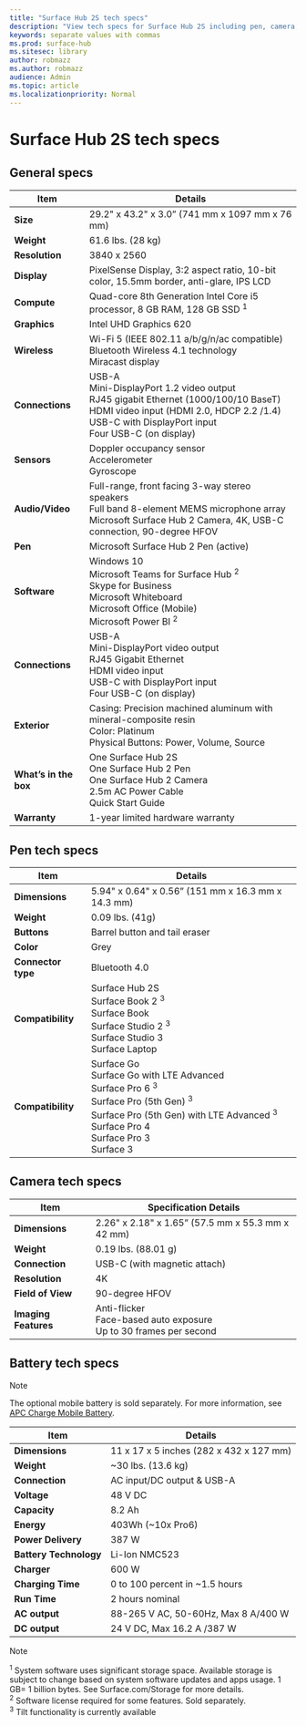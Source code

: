 ```yaml
---
title: "Surface Hub 2S tech specs"
description: "View tech specs for Surface Hub 2S including pen, camera, and optional mobile battery specifications."
keywords: separate values with commas
ms.prod: surface-hub
ms.sitesec: library
author: robmazz
ms.author: robmazz
audience: Admin
ms.topic: article
ms.localizationpriority: Normal
---
```


# Surface Hub 2S tech specs

## General specs

| Item | Details |
| ---- | ------- |
| **Size** | 29.2" x 43.2" x 3.0” (741 mm x 1097 mm x 76 mm) |
| **Weight** | 61.6 lbs. (28 kg) |
| **Resolution** | 3840 x 2560 |
| **Display** | PixelSense Display, 3:2 aspect ratio, 10-bit color, 15.5mm border, anti-glare, IPS LCD |
| **Compute** | Quad-core 8th Generation Intel Core i5 processor, 8 GB RAM, 128 GB SSD <sup>1</sup> |
| **Graphics** | Intel UHD Graphics 620 |
| **Wireless** | Wi-Fi 5 (IEEE 802.11 a/b/g/n/ac compatible) Bluetooth Wireless 4.1 technology <br> Miracast display |
| **Connections** | USB-A <br> Mini-DisplayPort 1.2 video output <br> RJ45 gigabit Ethernet (1000/100/10 BaseT) <br> HDMI video input (HDMI 2.0, HDCP 2.2 /1.4) <br> USB-C with DisplayPort input <br> Four USB-C (on display) |
| **Sensors** | Doppler occupancy sensor <br> Accelerometer <br> Gyroscope |
| **Audio/Video** | Full-range, front facing 3-way stereo speakers <br> Full band 8-element MEMS microphone array <br> Microsoft Surface Hub 2 Camera, 4K, USB-C connection, 90-degree HFOV |
| **Pen** | Microsoft Surface Hub 2 Pen (active) |
| **Software** | Windows 10 <br> Microsoft Teams for Surface Hub <sup>2</sup> <br> Skype for Business <br> Microsoft Whiteboard <br> Microsoft Office (Mobile) <br> Microsoft Power BI <sup>2</sup> |
| **Connections** | USB-A <br> Mini-DisplayPort video output <br> RJ45 Gigabit Ethernet <br> HDMI video input <br> USB-C with DisplayPort input <br> Four USB-C (on display) |
| **Exterior** | Casing: Precision machined aluminum with mineral-composite resin <br> Color: Platinum <br> Physical Buttons: Power, Volume, Source |
| **What’s in the box** | One Surface Hub 2S <br> One Surface Hub 2 Pen  <br> One Surface Hub 2 Camera <br> 2.5m AC Power Cable <br> Quick Start Guide |
| **Warranty** | 1-year limited hardware warranty |

## Pen tech specs

| Item | Details |
| ---- | ------- |
| **Dimensions** | 5.94" x 0.64" x 0.56” (151 mm x 16.3 mm x 14.3 mm) |
| **Weight** | 0.09 lbs. (41g) |
| **Buttons** | Barrel button and tail eraser |
| **Color** | Grey |
| **Connector type** | Bluetooth 4.0 |
| **Compatibility** | Surface Hub 2S <br> Surface Book 2 <sup>3</sup> <br> Surface Book <br> Surface Studio 2 <sup>3</sup> <br> Surface Studio 3 <br> Surface Laptop <br> |
| **Compatibility**  | Surface Go <br> Surface Go with LTE Advanced  <br> Surface Pro 6 <sup>3</sup> <br> Surface Pro (5th Gen) <sup>3</sup> <br> Surface Pro (5th Gen) with LTE Advanced <sup>3</sup> <br> Surface Pro 4 <br> Surface Pro 3 <br> Surface 3 |

## Camera tech specs

| Item | Specification Details |
| ---- | --------------------- |
|**Dimensions** | 2.26" x 2.18" x 1.65” (57.5 mm x 55.3 mm x 42 mm) |
|**Weight** | 0.19 lbs. (88.01 g) |
| **Connection** | USB-C (with magnetic attach) |
| **Resolution** | 4K |
| **Field of View** | 90-degree HFOV |
| **Imaging Features** | Anti-flicker <br> Face-based auto exposure <br> Up to 30 frames per second <br> |

## Battery tech specs

> [!NOTE]
> The optional mobile battery is sold separately. For more information, see [APC Charge Mobile Battery](https://www.apc.com/us/en/campaign/apc-charge-mobile-battery-for-microsoft-surface-hub-2.jsp).

| Item | Details |
| ---- | ------- |
| **Dimensions** | 11 x 17 x 5 inches (282 x 432 x 127 mm) |
| **Weight** | ~30 lbs. (13.6 kg) |
| **Connection** | AC input/DC output & USB-A |
| **Voltage** | 48 V DC |
| **Capacity** | 8.2 Ah |
| **Energy** | 403Wh (~10x Pro6) |
| **Power Delivery** | 387 W |
| **Battery Technology** | Li-Ion NMC523 |
| **Charger** | 600 W |
| **Charging Time** | 0 to 100 percent in ~1.5 hours |
| **Run Time** | 2 hours nominal |
| **AC output** | 88-265 V AC, 50-60Hz, Max 8 A/400 W |
| **DC output** | 24 V DC, Max 16.2 A /387 W |

> [!NOTE]
> <sup>1</sup> System software uses significant storage space. Available storage is subject to change based on system software updates and apps usage. 1 GB= 1 billion bytes. See Surface.com/Storage for more details. <br> <sup>2</sup> Software license required for some features. Sold separately.<br> <sup>3</sup> Tilt functionality is currently available